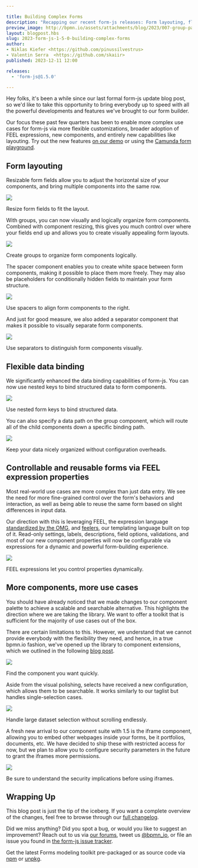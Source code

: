 ```yaml
---

title: Building Complex Forms
description: "Recapping our recent form-js releases: Form layouting, flexible data binding, and FEEL expression properties to simplify complex form development"
preview_image: http://bpmn.io/assets/attachments/blog/2023/007-group-path.png
layout: blogpost.hbs
slug: 2023-form-js-1-5-0-building-complex-forms
author:
- Niklas Kiefer <https://github.com/pinussilvestrus>
- Valentin Serra  <https://github.com/skaiir>
published: 2023-12-11 12:00

releases:
  - 'form-js@1.5.0'

---
```


<p class="introduction">
  Hey folks, it's been a while since our last formal form-js update blog post, so we'd like to take this opportunity to bring everybody up to speed with all the powerful developments and features we've brought to our form builder.
</p>

<!-- continue -->

Our focus these past few quarters has been to enable more complex use cases for form-js via more flexible customizations, broader adoption of FEEL expressions, new components, and entirely new capabilities like layouting. Try out the new features [on our demo](https://demo.bpmn.io/form) or using the [Camunda form playground](https://github.com/camunda/form-playground).

## Form layouting

Resizable form fields allow you to adjust the horizontal size of your components, and bring multiple components into the same row.

<div class="figure full-size">
  <img src="{{ assets }}/attachments/blog/2023/007-resize-field.gif">

  <p class="caption">
    Resize form fields to fit the layout.
  </p>
</div>

With groups, you can now visually and logically organize form components. Combined with component resizing, this gives you much control over where your fields end up and allows you to create visually appealing form layouts.

<div class="figure full-size">
  <img src="{{ assets }}/attachments/blog/2023/007-group.png">

  <p class="caption">
    Create groups to organize form components logically.
  </p>
</div>

The spacer component enables you to create white space between form components, making it possible to place them more freely. They may also be placeholders for conditionally hidden fields to maintain your form structure.

<div class="figure full-size">
  <img src="{{ assets }}/attachments/blog/2023/007-spacer.png">

  <p class="caption">
    Use spacers to align form components to the right.
  </p>
</div>

And just for good measure, we also added a separator component that makes it possible to visually separate form components.

<div class="figure condensed-size">
  <img src="{{ assets }}/attachments/blog/2023/007-separator.png">

  <p class="caption">
    Use separators to distinguish form components visually.
  </p>
</div>

## Flexible data binding

We significantly enhanced the data binding capabilities of form-js. You can now use nested keys to bind structured data to form components.

<div class="figure full-size">
  <img src="{{ assets }}/attachments/blog/2023/007-nested-key.png">

  <p class="caption">
    Use nested form keys to bind structured data.
  </p>
</div>

You can also specify a data path on the group component, which will route all of the child components down a specific binding path.

<div class="figure full-size">
  <img src="{{ assets }}/attachments/blog/2023/007-group-path.png">

  <p class="caption">
    Keep your data nicely organized without configuration overheads.
  </p>
</div>

## Controllable and reusable forms via FEEL expression properties

Most real-world use cases are more complex than just data entry. We see the need for more fine-grained control over the form's behaviors and interaction, as well as being able to reuse the same form based on slight differences in input data.

Our direction with this is leveraging FEEL, the expression language [standardized by the OMG](http://www.omg.org/spec/DMN/), and [feelers](https://github.com/bpmn-io/feelers), our templating language built on top of it. Read-only settings, labels, descriptions, field options, validations, and most of our new component properties will now be configurable via expressions for a dynamic and powerful form-building experience.

<div class="figure full-size">
  <img src="{{ assets }}/attachments/blog/2023/007-expressions.gif">

  <p class="caption">
    FEEL expressions let you control properties dynamically.
  </p>
</div>

## More components, more use cases

You should have already noticed that we made changes to our component palette to achieve a scalable and searchable alternative. This highlights the direction where we are taking the library. We want to offer a toolkit that is sufficient for the majority of use cases out of the box.

There are certain limitations to this. However, we understand that we cannot provide everybody with the flexibility they need, and hence, in a true bpmn.io fashion, we've opened up the library to component extensions, which we outlined in the following [blog post](https://bpmn.io/blog/posts/2023-custom-form-components).

<div class="figure full-size">
  <img src="{{ assets }}/attachments/blog/2023/007-flexible-component-library.png">

  <p class="caption">
    Find the component you want quickly.
  </p>
</div>

Aside from the visual polishing, selects have received a new configuration, which allows them to be searchable. It works similarly to our taglist but handles single-selection cases.

<div class="figure full-size">
  <img src="{{ assets }}/attachments/blog/2023/007-searchable-select.png">

  <p class="caption">
    Handle large dataset selection without scrolling endlessly.
  </p>
</div>

A fresh new arrival to our component suite with 1.5 is the iframe component, allowing you to embed other webpages inside your forms, be it portfolios, documents, etc. We have decided to ship these with restricted access for now, but we plan to allow you to configure security parameters in the future to grant the iframes more permissions.

<div class="figure full-size">
  <img src="{{ assets }}/attachments/blog/2023/007-iframe.png">

  <p class="caption">
    Be sure to understand the security implications before using iframes.
  </p>
</div>

## Wrapping Up

This blog post is just the tip of the iceberg. If you want a complete overview of the changes, feel free to browse through our [full changelog](https://github.com/bpmn-io/form-js/blob/master/packages/form-js/CHANGELOG.md#140).

Did we miss anything? Did you spot a bug, or would you like to suggest an improvement? Reach out to us via [our forums](https://forum.bpmn.io/), tweet us [@bpmn_io](https://twitter.com/bpmn_io), or file an issue you found in [the form-js issue tracker](https://github.com/bpmn-io/form-js/issues).

Get the latest Forms modeling toolkit pre-packaged or as source code via [npm](https://www.npmjs.com/package/@bpmn-io/form-js) or [unpkg](https://unpkg.com/@bpmn-io/form-js).
